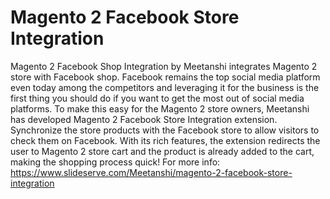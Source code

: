 # Magento 2 Facebook Store Integration
Magento 2 Facebook Shop Integration by Meetanshi integrates Magento 2 store with Facebook shop.
Facebook remains the top social media platform even today among the competitors and leveraging it for the business is the first thing you should do if you want to get the most out of social media platforms. To make this easy for the Magento 2 store owners, Meetanshi has developed Magento 2 Facebook Store Integration extension.
Synchronize the store products with the Facebook store to allow visitors to check them on Facebook. With its rich features, the extension redirects the user to Magento 2 store cart and the product is already added to the cart, making the shopping process quick!
For more info: https://www.slideserve.com/Meetanshi/magento-2-facebook-store-integration
